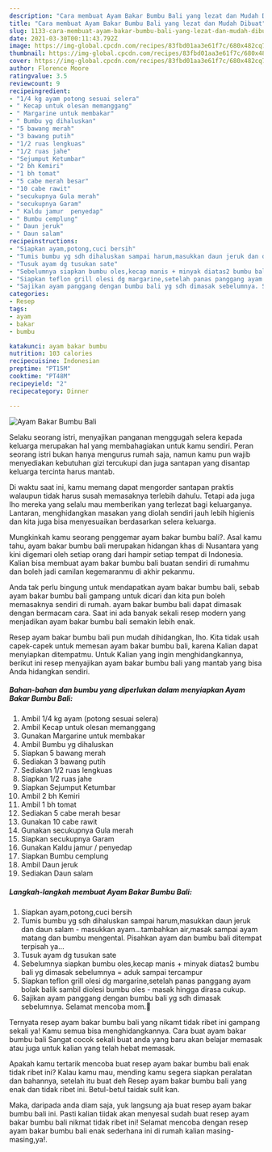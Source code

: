 ```yaml
---
description: "Cara membuat Ayam Bakar Bumbu Bali yang lezat dan Mudah Dibuat"
title: "Cara membuat Ayam Bakar Bumbu Bali yang lezat dan Mudah Dibuat"
slug: 1133-cara-membuat-ayam-bakar-bumbu-bali-yang-lezat-dan-mudah-dibuat
date: 2021-03-30T00:11:43.792Z
image: https://img-global.cpcdn.com/recipes/83fbd01aa3e61f7c/680x482cq70/ayam-bakar-bumbu-bali-foto-resep-utama.jpg
thumbnail: https://img-global.cpcdn.com/recipes/83fbd01aa3e61f7c/680x482cq70/ayam-bakar-bumbu-bali-foto-resep-utama.jpg
cover: https://img-global.cpcdn.com/recipes/83fbd01aa3e61f7c/680x482cq70/ayam-bakar-bumbu-bali-foto-resep-utama.jpg
author: Florence Moore
ratingvalue: 3.5
reviewcount: 9
recipeingredient:
- "1/4 kg ayam potong sesuai selera"
- " Kecap untuk olesan memanggang"
- " Margarine untuk membakar"
- " Bumbu yg dihaluskan"
- "5 bawang merah"
- "3 bawang putih"
- "1/2 ruas lengkuas"
- "1/2 ruas jahe"
- "Sejumput Ketumbar"
- "2 bh Kemiri"
- "1 bh tomat"
- "5 cabe merah besar"
- "10 cabe rawit"
- "secukupnya Gula merah"
- "secukupnya Garam"
- " Kaldu jamur  penyedap"
- " Bumbu cemplung"
- " Daun jeruk"
- " Daun salam"
recipeinstructions:
- "Siapkan ayam,potong,cuci bersih"
- "Tumis bumbu yg sdh dihaluskan sampai harum,masukkan daun jeruk dan daun salam - masukkan ayam...tambahkan air,masak sampai ayam matang dan bumbu mengental. Pisahkan ayam dan bumbu bali ditempat terpisah ya..."
- "Tusuk ayam dg tusukan sate"
- "Sebelumnya siapkan bumbu oles,kecap manis + minyak diatas2 bumbu bali yg dimasak sebelumnya = aduk sampai tercampur"
- "Siapkan teflon grill olesi dg margarine,setelah panas panggang ayam bolak balik sambil diolesi bumbu oles - masak hingga dirasa cukup."
- "Sajikan ayam panggang dengan bumbu bali yg sdh dimasak sebelumnya. Selamat mencoba mom.🥰"
categories:
- Resep
tags:
- ayam
- bakar
- bumbu

katakunci: ayam bakar bumbu 
nutrition: 103 calories
recipecuisine: Indonesian
preptime: "PT15M"
cooktime: "PT48M"
recipeyield: "2"
recipecategory: Dinner

---
```



![Ayam Bakar Bumbu Bali](https://img-global.cpcdn.com/recipes/83fbd01aa3e61f7c/680x482cq70/ayam-bakar-bumbu-bali-foto-resep-utama.jpg)

Selaku seorang istri, menyajikan panganan menggugah selera kepada keluarga merupakan hal yang membahagiakan untuk kamu sendiri. Peran seorang istri bukan hanya mengurus rumah saja, namun kamu pun wajib menyediakan kebutuhan gizi tercukupi dan juga santapan yang disantap keluarga tercinta harus mantab.

Di waktu  saat ini, kamu memang dapat mengorder santapan praktis walaupun tidak harus susah memasaknya terlebih dahulu. Tetapi ada juga lho mereka yang selalu mau memberikan yang terlezat bagi keluarganya. Lantaran, menghidangkan masakan yang diolah sendiri jauh lebih higienis dan kita juga bisa menyesuaikan berdasarkan selera keluarga. 



Mungkinkah kamu seorang penggemar ayam bakar bumbu bali?. Asal kamu tahu, ayam bakar bumbu bali merupakan hidangan khas di Nusantara yang kini digemari oleh setiap orang dari hampir setiap tempat di Indonesia. Kalian bisa membuat ayam bakar bumbu bali buatan sendiri di rumahmu dan boleh jadi camilan kegemaranmu di akhir pekanmu.

Anda tak perlu bingung untuk mendapatkan ayam bakar bumbu bali, sebab ayam bakar bumbu bali gampang untuk dicari dan kita pun boleh memasaknya sendiri di rumah. ayam bakar bumbu bali dapat dimasak dengan bermacam cara. Saat ini ada banyak sekali resep modern yang menjadikan ayam bakar bumbu bali semakin lebih enak.

Resep ayam bakar bumbu bali pun mudah dihidangkan, lho. Kita tidak usah capek-capek untuk memesan ayam bakar bumbu bali, karena Kalian dapat menyiapkan ditempatmu. Untuk Kalian yang ingin menghidangkannya, berikut ini resep menyajikan ayam bakar bumbu bali yang mantab yang bisa Anda hidangkan sendiri.

<!--inarticleads1-->

##### Bahan-bahan dan bumbu yang diperlukan dalam menyiapkan Ayam Bakar Bumbu Bali:

1. Ambil 1/4 kg ayam (potong sesuai selera)
1. Ambil  Kecap untuk olesan memanggang
1. Gunakan  Margarine untuk membakar
1. Ambil  Bumbu yg dihaluskan
1. Siapkan 5 bawang merah
1. Sediakan 3 bawang putih
1. Sediakan 1/2 ruas lengkuas
1. Siapkan 1/2 ruas jahe
1. Siapkan Sejumput Ketumbar
1. Ambil 2 bh Kemiri
1. Ambil 1 bh tomat
1. Sediakan 5 cabe merah besar
1. Gunakan 10 cabe rawit
1. Gunakan secukupnya Gula merah
1. Siapkan secukupnya Garam
1. Gunakan  Kaldu jamur / penyedap
1. Siapkan  Bumbu cemplung
1. Ambil  Daun jeruk
1. Sediakan  Daun salam




<!--inarticleads2-->

##### Langkah-langkah membuat Ayam Bakar Bumbu Bali:

1. Siapkan ayam,potong,cuci bersih
1. Tumis bumbu yg sdh dihaluskan sampai harum,masukkan daun jeruk dan daun salam - masukkan ayam...tambahkan air,masak sampai ayam matang dan bumbu mengental. Pisahkan ayam dan bumbu bali ditempat terpisah ya...
1. Tusuk ayam dg tusukan sate
1. Sebelumnya siapkan bumbu oles,kecap manis + minyak diatas2 bumbu bali yg dimasak sebelumnya = aduk sampai tercampur
1. Siapkan teflon grill olesi dg margarine,setelah panas panggang ayam bolak balik sambil diolesi bumbu oles - masak hingga dirasa cukup.
1. Sajikan ayam panggang dengan bumbu bali yg sdh dimasak sebelumnya. Selamat mencoba mom.🥰




Ternyata resep ayam bakar bumbu bali yang nikamt tidak ribet ini gampang sekali ya! Kamu semua bisa menghidangkannya. Cara buat ayam bakar bumbu bali Sangat cocok sekali buat anda yang baru akan belajar memasak atau juga untuk kalian yang telah hebat memasak.

Apakah kamu tertarik mencoba buat resep ayam bakar bumbu bali enak tidak ribet ini? Kalau kamu mau, mending kamu segera siapkan peralatan dan bahannya, setelah itu buat deh Resep ayam bakar bumbu bali yang enak dan tidak ribet ini. Betul-betul taidak sulit kan. 

Maka, daripada anda diam saja, yuk langsung aja buat resep ayam bakar bumbu bali ini. Pasti kalian tiidak akan menyesal sudah buat resep ayam bakar bumbu bali nikmat tidak ribet ini! Selamat mencoba dengan resep ayam bakar bumbu bali enak sederhana ini di rumah kalian masing-masing,ya!.

